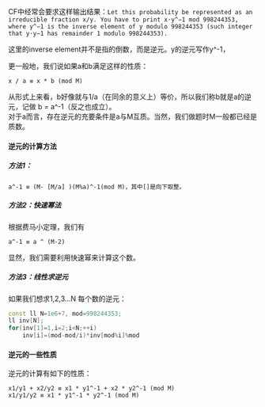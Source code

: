 CF中经常会要求这样输出结果：```Let this probability be represented as an irreducible fraction x/y. You have to print x⋅y^−1 mod 998244353, where y^−1 is the inverse element of y modulo 998244353 (such integer that y⋅y−1 has remainder 1 modulo 998244353).```

这里的inverse element并不是指的倒数，而是逆元。y的逆元写作y^-1，

更一般地，我们说如果a和b满足这样的性质：
```
x / a ≡ x * b (mod M)
```
从形式上来看，b好像就与1/a（在同余的意义上）等价，所以我们称b就是a的逆元，记做 b = a^-1（反之也成立）。     
对于a而言，存在逆元的充要条件是a与M互质。当然，我们做题时M一般都已经是质数。

#### 逆元的计算方法

##### 方法1：
```
a^-1 ≡ (M- [M/a] )(M%a)^-1(mod M)，其中[]是向下取整。
```

##### 方法2：快速幂法
根据费马小定理，我们有
```
a^-1 ≡ a ^ (M-2)
```
显然，我们需要利用快速幂来计算这个数。

##### 方法3：线性求逆元
如果我们想求1,2,3...N 每个数的逆元：
```cpp
const ll N=1e6+7, mod=998244353;
ll inv[N];
for(inv[1]=1,i=2;i<N;++i)
    inv[i]=(mod-mod/i)*inv[mod%i]%mod
```

#### 逆元的一些性质
逆元的计算有如下的性质：
```
x1/y1 + x2/y2 ≡ x1 * y1^-1 + x2 * y2^-1 (mod M)
x1/y1/y2 ≡ x1 * y1^-1 * y2^-1 (mod M)
```
